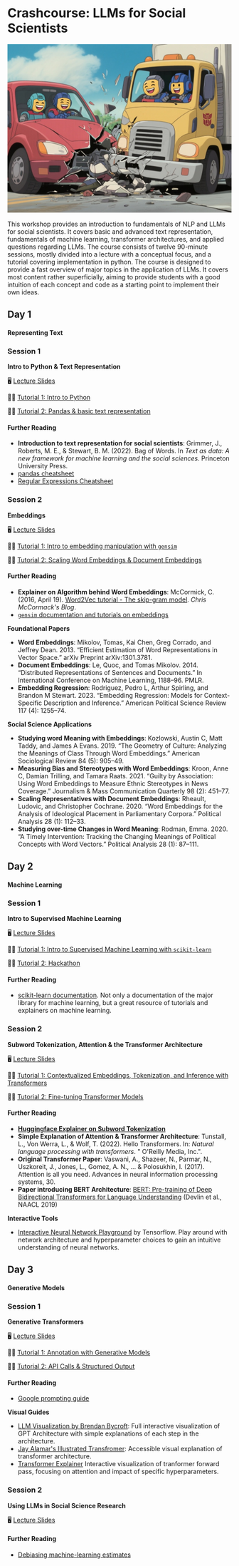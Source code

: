 # Crashcourse: LLMs for Social Scientists

![](images/transformers-crash.png)

This workshop provides an introduction to fundamentals of NLP and LLMs for social scientists. It covers basic and advanced text representation, fundamentals of machine learning, transformer architectures, and applied questions regarding LLMs. The course consists of twelve 90-minute sessions, mostly divided into a lecture with a conceptual focus, and a tutorial covering implementation in python. The course is designed to provide a fast overview of major topics in the application of LLMs. It covers most content rather superficially, aiming to provide students with a good intuition of each concept and code as a starting point to implement their own ideas.

## Day 1

#### Representing Text

### Session 1

**Intro to Python & Text Representation**

🖥️ [Lecture Slides](https://nicoberk.quarto.pub/llm_ws-lecture-1)

🧑‍💻 [Tutorial 1: Intro to Python](https://colab.research.google.com/github/nicolaiberk/llm_ws/blob/main/notebooks/01a_python.ipynb)

🧑‍💻 [Tutorial 2: Pandas & basic text representation](https://colab.research.google.com/github/nicolaiberk/llm_ws/blob/main/notebooks/01b_text_reps.ipynb)

#### Further Reading

- **Introduction to text representation for social scientists**: Grimmer, J., Roberts, M. E., & Stewart, B. M. (2022). Bag of Words. In *Text as data: A new framework for machine learning and the social sciences*. Princeton University Press.
- [pandas cheatsheet](https://pandas.pydata.org/Pandas_Cheat_Sheet.pdf)
- [Regular Expressions Cheatsheet](https://regexr.com/)


### Session 2

**Embeddings**

🖥️ [Lecture Slides](https://nicoberk.quarto.pub/llm_ws-lecture-2)

🧑‍💻 [Tutorial 1: Intro to embedding manipulation with `gensim`](https://colab.research.google.com/github/nicolaiberk/llm_ws/blob/main/notebooks/02a_embeddings.ipynb)

🧑‍💻 [Tutorial 2: Scaling Word Embeddings & Document Embeddings](https://colab.research.google.com/github/nicolaiberk/llm_ws/blob/main/notebooks/02b_embeddings_2.ipynb)

#### Further Reading

- **Explainer on Algorithm behind Word Embeddings**: McCormick, C. (2016, April 19). [Word2Vec tutorial - The skip-gram model](https://mccormickml.com/2016/04/19/word2vec-tutorial-the-skip-gram-model/). *Chris McCormack's Blog*.
- [`gensim` documentation and tutorials on embeddings](https://radimrehurek.com/gensim/auto_examples/index.html#documentation)

**Foundational Papers**

- **Word Embeddings**: Mikolov, Tomas, Kai Chen, Greg Corrado, and Jeffrey Dean. 2013. “Efficient Estimation of Word Representations in Vector Space.” arXiv Preprint arXiv:1301.3781. 
- **Document Embeddings**: Le, Quoc, and Tomas Mikolov. 2014. “Distributed Representations of Sentences and Documents.” In International Conference on Machine Learning, 1188–96. PMLR.
- **Embedding Regression**: Rodriguez, Pedro L, Arthur Spirling, and Brandon M Stewart. 2023. “Embedding Regression: Models for Context-Specific Description and Inference.” American Political Science Review 117 (4): 1255–74. 

**Social Science Applications**

- **Studying word Meaning with Embeddings**: Kozlowski, Austin C, Matt Taddy, and James A Evans. 2019. “The Geometry of Culture: Analyzing the Meanings of Class Through Word Embeddings.” American Sociological Review 84 (5): 905–49. 
- **Measuring Bias and Stereotypes with Word Embeddings**: Kroon, Anne C, Damian Trilling, and Tamara Raats. 2021. “Guilty by Association: Using Word Embeddings to Measure Ethnic Stereotypes in News Coverage.” Journalism & Mass Communication Quarterly 98 (2): 451–77.
- **Scaling Representatives with Document Embeddings**: Rheault, Ludovic, and Christopher Cochrane. 2020. “Word Embeddings for the Analysis of Ideological Placement in Parliamentary Corpora.” Political Analysis 28 (1): 112–33.
- **Studying over-time Changes in Word Meaning**: Rodman, Emma. 2020. “A Timely Intervention: Tracking the Changing Meanings of Political Concepts with Word Vectors.” Political Analysis 28 (1): 87–111.

## Day 2

#### Machine Learning

### Session 1

**Intro to Supervised Machine Learning**

🖥️ [Lecture Slides](https://nicoberk.quarto.pub/llm_ws-lecture-3)

🧑‍💻 [Tutorial 1: Intro to Supervised Machine Learning with `scikit-learn`](https://colab.research.google.com/github/nicolaiberk/Imbalanced/blob/master/01_IntroSML_Solution.ipynb)

🧑‍💻 [Tutorial 2: Hackathon](https://colab.research.google.com/github/nicolaiberk/llm_ws/blob/main/notebooks/03b_hackathon.ipynb)

#### Further Reading

- [scikit-learn documentation](https://scikit-learn.org/stable/). Not only a documentation of the major library for machine learning, but a great resource of tutorials and explainers on machine learning.

### Session 2

**Subword Tokenization, Attention & the Transformer Architecture**

🖥️ [Lecture Slides](https://nicoberk.quarto.pub/llm_ws-lecture-4)

🧑‍💻 [Tutorial 1: Contextualized Embeddings, Tokenization, and Inference with Transformers](https://colab.research.google.com/github/nicolaiberk/llm_ws/blob/main/notebooks/04a_tokens_attention.ipynb)

🧑‍💻 [Tutorial 2: Fine-tuning Transformer Models](https://colab.research.google.com/github/nicolaiberk/llm_ws/blob/main/notebooks/04b_finetuning_bert.ipynb)

#### Further Reading

- [**Huggingface Explainer on Subword Tokenization**](https://huggingface.co/learn/llm-course/en/chapter2/4)
- **Simple Explanation of Attention & Transformer Architecture**: Tunstall, L., Von Werra, L., & Wolf, T. (2022). Hello Transformers. In: *Natural language processing with transformers*. " O'Reilly Media, Inc.".
- **Original Transformer Paper**: Vaswani, A., Shazeer, N., Parmar, N., Uszkoreit, J., Jones, L., Gomez, A. N., ... & Polosukhin, I. (2017). Attention is all you need. Advances in neural information processing systems, 30.
- **Paper introducing BERT Architecture**: [BERT: Pre-training of Deep Bidirectional Transformers for Language Understanding](https://aclanthology.org/N19-1423/) (Devlin et al., NAACL 2019)

**Interactive Tools**

- [Interactive Neural Network Playground](https://playground.tensorflow.org) by Tensorflow. Play around with network architecture and hyperparameter choices to gain an intuitive understanding of neural networks.

## Day 3

#### Generative Models

### Session 1

**Generative Transformers**

🖥️ [Lecture Slides](https://nicoberk.quarto.pub/llm_ws-lecture-5)

🧑‍💻 [Tutorial 1: Annotation with Generative Models](https://colab.research.google.com/github/nicolaiberk/llm_ws/blob/main/notebooks/05a_prompting.ipynb)

🧑‍💻 [Tutorial 2: API Calls & Structured Output](https://colab.research.google.com/github/nicolaiberk/llm_ws/blob/main/notebooks/05b_api.ipynb)

#### Further Reading

- [Google prompting guide](https://services.google.com/fh/files/misc/gemini-for-google-workspace-prompting-guide-101.pdf)

**Visual Guides**

- [LLM Visualization by Brendan Bycroft](https://bbycroft.net/llm): Full interactive visualization of GPT Architecture with simple explanations of each step in the architecture.
- [Jay Alamar's Illustrated Transfromer](https://jalammar.github.io/illustrated-transformer/): Accessible visual explanation of transformer architecture.
- [Transformer Explainer](https://poloclub.github.io/transformer-explainer/) Interactive visualization of tranformer forward pass, focusing on attention and impact of specific hyperparameters.


### Session 2

**Using LLMs in Social Science Research**

🖥️ [Lecture Slides](https://nicoberk.quarto.pub/llm_ws-lecture-6)

<!-- 🧑‍💻 [Tutorial 1: Building a Chatbot for Retrieval-Augmented Generation](https://colab.research.google.com/github/nicolaiberk/llm_ws/blob/main/notebooks/06a_rag.ipynb) -->

#### Further Reading

- [Debiasing machine-learning estimates](https://naokiegami.com/dsl/articles/intro.html)
